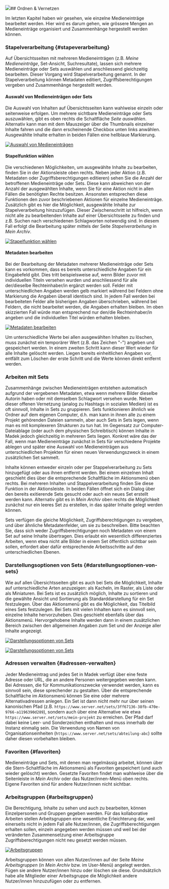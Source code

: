 ![](/assets/organize-sets-display_20180503_3.22.0_Taeuber-Arp.jpg)## Ordnen & Vernetzen

Im letzten Kapitel haben wir gesehen, wie einzelne Medieneinträge bearbeitet werden. Hier wird es darum gehen, wie grössere Mengen an Medieneinträge organisiert und Zusammenhänge hergestellt werden können.

### Stapelverarbeitung {#stapeverarbeitung}

Auf Übersichtsseiten mit mehreren Medieneinträgen (z.B. *Meine Medieneinträge*, Set-Ansicht, Suchresultate), lassen sich mehrere Medieneinträge oder Sets auswählen und anschliessend gleichzeitig bearbeiten. Dieser Vorgang wird Stapelverarbeitung genannt. In der Stapelverarbeitung können Metadaten editiert, Zugriffsberechtigungen vergeben und Zusammenhänge hergestellt werden.

#### Auswahl von Medieneinträgen oder Sets

Die Auswahl von Inhalten auf Übersichtsseiten kann wahlweise einzeln oder seitenweise erfolgen. Um mehrere sichtbare Medieneinträge oder Sets auszuwählen, gibt es oben rechts die Schaltfläche *Seite auswählen*. Alternativ kann man mit dem Mauszeiger über die Thumbnails einzelner Inhalte fahren und die dann erscheinende Checkbox unten links anwählen. Ausgewählte Inhalte erhalten in beiden Fällen eine hellblaue Markierung.

[![Auswahl von Medieneinträgen](/assets/organize-batch-select_20180503_3.22.0_Taeuber-Arp.jpg "Auswahl von Medieneinträgen")](/assets/organize-batch-select.png)

#### Stapelfunktion wählen

Die verschiedenen Möglichkeiten, um ausgewählte Inhalte zu bearbeiten, finden Sie in der Aktionsleiste oben rechts. Neben jeder Aktion (z.B. Metadaten oder Zugriffsberechtigungen editieren) sehen Sie die Anzahl der betroffenen Medieneinträge oder Sets. Diese kann abweichen von der Anzahl der ausgewählten Inhalte, wenn Sie für eine Aktion nicht in allen Fällen die benötigten Rechte besitzen. Ansonsten entsprechen diese Funktionen den zuvor beschriebenen Aktionen für einzelne Medieneinträge. Zusätzlich gibt es hier die Möglichkeit, ausgewählte Inhalte zur Stapelverarbeitung hinzuzufügen. Dieser Zwischenschritt ist hilfreich, wenn nicht alle zu bearbeitenden Inhalte auf einer Übersichtsseite zu finden und z.B. Suchen nach verschiedenen Schlagworten notwendig sind. In diesem Fall erfolgt die Bearbeitung später mittels der Seite *Stapelverarbeitung* in *Mein Archiv*.

<!-- Fragen: Warum heisst es hier Stapelverarbeitung und nicht Zwischenablage? Warum fehlt die Funktion im User-Menü? -->

[![Stapelfunktion wählen](/assets/organize-batch-action_20180503_3.22.3_Taeuber-Arp.png "Stapelfunktion wählen")](/assets/organize-batch-action.png)

#### Metadaten bearbeiten

Bei der Bearbeitung der Metadaten mehrerer Medieneinträge oder Sets kann es vorkommen, dass es bereits unterschiedliche Angaben für ein Eingabefeld gibt. Dies tritt beispielsweise auf, wenn Bilder zuvor mit individuellen Titeln versehen wurden und anschliessend für alle der/dieselbe Rechteinhaber/in ergänzt werden soll. Felder mit unterschiedlichen Angaben werden gelb markiert während bei Feldern ohne Markierung die Angaben überall identisch sind. In jedem Fall werden bei bearbeiteten Felder alle bisherigen Angaben überschrieben, während bei Feldern, die nicht bearbeitet werden, die Angaben erhalten bleiben. Im oben skizzierten Fall würde man entsprechend nur den/die Rechteinhaber/in angeben und die individuellen Titel würden erhalten bleiben.

[![Metadaten bearbeiten](/assets/organize-batch-form.jpg "Metadaten bearbeiten")](/assets/organize-batch-form.png)

Um unterschiedliche Werte bei allen ausgewählten Inhalten zu löschen, muss zunächst ein temporärer Wert (z.B. das Zeichen "-") angeben und gespeichert werden. In einem zweiten Schritt kann dieser Wert wieder für alle Inhalte gelöscht werden. Liegen bereits einheitlichen Angaben vor, entfällt zum Löschen der erste Schritt und die Werte können direkt entfernt werden.

### Arbeiten mit Sets

Zusammenhänge zwischen Medieneinträgen entstehen automatisch aufgrund der vergebenen Metadaten, etwa wenn mehrere Bilder dieselbe Autorin haben oder mit demselben Schlagwort versehen wurde. Neben dieser offenen Vernetzung (analog zu Hashtags in sozialen Medien) ist es oft sinnvoll, Inhalte in Sets zu gruppieren. Sets funktionieren ähnlich wie Ordner auf dem eigenen Computer, d.h. man kann in ihnen alle zu einem Projekt gehörenden Dateien sammeln, aber auch Sets in Sets legen, wenn man es mit komplexeren Strukturen zu tun hat. Im Gegensatz zur Computer-Dateiablage (oder auch dem physischen Schreibtisch) können Inhalte in Madek jedoch gleichzeitig in mehreren Sets liegen. Konkret wäre das der Fall, wenn man Medieneinträge zunächst in Sets für verschiedene Projekte ablegen und später eine Auswahl von Medieneinträgen aus unterschiedlichen Projekten für einen neuen Verwendungszweck in einem zusätzlichen Set sammelt.

Inhalte können entweder einzeln oder per Stappelverarbeitung zu Sets hinzugefügt oder aus ihnen entfernt werden. Bei einem einzelnen Inhalt geschieht dies über die entsprechende Schaltfläche im Aktionsmenü oben rechts. Bei mehreren Inhalten und Stappelverarbeitung finden Sie diese Funktion in der Aktionsleiste. In beiden Fällen öffnet sich ein Dialog über den bereits exitierende Sets gesucht oder auch ein neues Set erstellt werden kann. Alternativ gibt es in *Mein Archiv* oben rechts die Möglichkeit zunächst nur ein leeres Set zu erstellen, in das später Inhalte gelegt werden können.

Sets verfügen die gleiche Möglichkeit, Zugriffsberechtigungen zu vergeben, und über ähnliche Metadatenfelder, um sie zu beschreiben. Bitte beachten Sie, dass sich weder Zugriffsberechtigungen noch Metadaten von einem Set auf seine Inhalte übertragen. Dies erlaubt ein wesentlich differenziertes Arbeiten, wenn etwa nicht alle Bilder in einem Set öffentlich sichtbar sein sollen, erfordert aber dafür entsprechende Arbeitsschritte auf den unterschiedlichen Ebenen.

### Darstellungsoptionen von Sets {#darstellungsoptionen-von-sets}

Wie auf allen Übersichtsseiten gibt es auch bei Sets die Möglichkeit, Inhalte auf unterschiedliche Arten anzuzeigen: als Kacheln, im Raster, als Liste oder als Miniaturen. Bei Sets ist es zusätzlich möglich, Inhalte zu sortieren und die gewählte Ansicht und Sortierung als Standarddarstellung für ein Set festzulegen. Über das Aktionsmenü gibt es die Möglichkeit, das Titelbild eines Sets festzulegen. Bei Sets mit vielen Inhalten kann es sinnvoll sein, einzelne Inhalte hervorzuheben. Dies geschieht ebenfalls über das Aktionsmenü. Hervorgehobene Inhalte werden dann in einem zusätzlichen Bereich zwischen den allgemeinen Angaben zum Set und der Anzeige aller Inhalte angezeigt.

[![Darstellungsoptionen von Sets](/assets/organize-sets-display_20180503_3.22.0_Taeuber-Arp.jpg "Darstellungsoptionen von Sets")](/assets/organize-sets-display.png)

[![Darstellungsoptionen von Sets](/assets/organize-sets-highlights_20180503_3.22.0_Taeuber-Arp.jpg "Darstellungsoptionen von Sets")](/assets/organize-sets-highlights.png)

### Adressen verwalten {#adressen-verwalten}

Jeder Medieneintrag und jedes Set in Madek verfügt über eine feste Adresse oder URL, die an andere Personen weitergegeben werden kann. Bei Adressen, die für Kommunikationszwecke verwendet werden, kann es sinnvoll sein, diese sprechender zu gestalten. Über die entsprechende Schaltfläche im Aktionsmenü können Sie eine oder mehrere Alternativadressen anlegen. Ein Set ist dann nicht mehr nur über seinen kanonischen Pfad (z.B. `https://www.server.net/sets/3ff67136-38fb-470e-9766-a1196390d289`), sondern auch über eine Alternative wie etwa `https://www.server.net/sets/mein-projekt` zu erreichen. Der Pfad darf dabei keine Leer- und Sonderzeichen enthalten und muss innerhalb der Instanz einmalig sein. Die Verwendung von Namen von Organisationseinheiten (`https://www.server.net/sets/abteilung-abc`) sollte daher diesen vorbehalten bleiben.

### Favoriten {#favoriten}

Medieneinträge und Sets, mit denen man regelmässig arbeitet, können über die Stern-Schaltfläche im Aktionsmenü als Favoriten gespeichert (und auch wieder gelöscht) werden. Gesetzte Favoriten findet man wahlweise über die Seitenleiste in *Mein Archiv* oder das Nutzer/innen-Menü oben rechts. Eigene Favoriten sind für andere Nutzer/innen nicht sichtbar.

### Arbeitsgruppen {#arbeitsgruppen}

Die Berechtigung, Inhalte zu sehen und auch zu bearbeiten, können Einzelpersonen und Gruppen gegeben werden. Für das kollaborative Arbeiten stellen Arbeitsgruppen eine wesentliche Erleichterung dar, weil einerseits nicht in jedem Fall alle Nutzer/innen, die Zugriffsberechtigungen erhalten sollen, einzeln angegeben werden müssen und weil bei der veränderten Zusammensetzung einer Arbeitsgruppe Zugriffsberechtigungen nicht neu gesetzt werden müssen.

[![Arbeitsgruppen](/assets/organize-groups.jpg "Arbeitsgruppen")](/assets/organize-groups.png)

Arbeitsgruppen können von allen Nutzer/innen auf der Seite *Meine Arbeitsgruppen* (in *Mein Archiv* bzw. im User-Menü) angelegt werden. Fügen sie andere Nutzer/innen hinzu oder löschen sie diese. Grundsätzlich habe alle Mitglieder einer Arbeitsgruppe die Möglichkeit andere Nutzer/innen hinzuzufügen oder zu entfernen.
